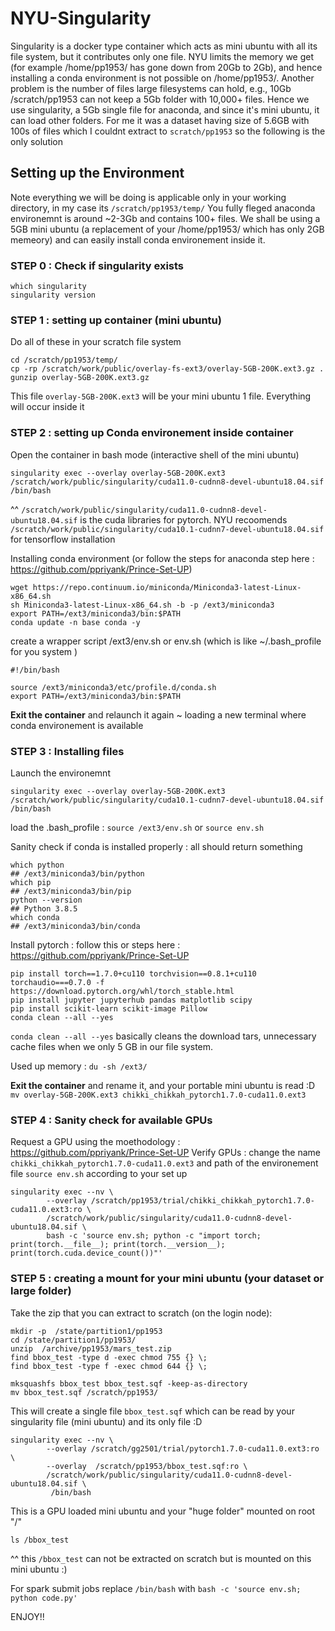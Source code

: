 # NYU-Singularity

Singularity is a docker type container which acts as mini ubuntu with all its file system, but it contributes only one file. NYU limits the memory we get (for example /home/pp1953/ has gone down from 20Gb to 2Gb), and hence installing a conda environment is not possible on /home/pp1953/. Another problem is the number of files large filesystems can hold, e.g., 10Gb /scratch/pp1953 can not keep a 5Gb folder with 10,000+ files. Hence we use singularity, a 5Gb single file for anaconda, and since it's mini ubuntu, it can load other folders. 
For me it was a dataset having size of 5.6GB with 100s of files which I couldnt extract to `scratch/pp1953` so the following is the only solution 

## Setting up the Environment 
Note everything we will be doing is applicable only in your working directory, in my case its `/scratch/pp1953/temp/`
You fully fleged anaconda environemnt is around ~2-3Gb and contains 100+ files. We shall be using a 5GB mini ubuntu (a replacement of your /home/pp1953/ which has only 2GB memeory) and can easily install conda environement inside it. 

### STEP 0 : Check if singularity exists 
```
which singularity 
singularity version
```
### STEP 1 : setting up container (mini ubuntu)
Do all of these in your scratch file system
```
cd /scratch/pp1953/temp/
cp -rp /scratch/work/public/overlay-fs-ext3/overlay-5GB-200K.ext3.gz .
gunzip overlay-5GB-200K.ext3.gz
```
This file `overlay-5GB-200K.ext3` will be your mini ubuntu 1 file. Everything will occur inside it 


### STEP 2 : setting up Conda environement inside container
Open the container in bash mode (interactive shell of the mini ubuntu)
```
singularity exec --overlay overlay-5GB-200K.ext3 /scratch/work/public/singularity/cuda11.0-cudnn8-devel-ubuntu18.04.sif /bin/bash
```
^^ `/scratch/work/public/singularity/cuda11.0-cudnn8-devel-ubuntu18.04.sif` is the cuda libraries for pytorch. NYU recoomends `/scratch/work/public/singularity/cuda10.1-cudnn7-devel-ubuntu18.04.sif` for tensorflow installation


Installing conda environment (or follow the steps for anaconda step here : https://github.com/ppriyank/Prince-Set-UP)
``` 
wget https://repo.continuum.io/miniconda/Miniconda3-latest-Linux-x86_64.sh
sh Miniconda3-latest-Linux-x86_64.sh -b -p /ext3/miniconda3
export PATH=/ext3/miniconda3/bin:$PATH
conda update -n base conda -y
```
create a wrapper script /ext3/env.sh  or env.sh (which is like ~/.bash_profile for you system )
```
#!/bin/bash

source /ext3/miniconda3/etc/profile.d/conda.sh
export PATH=/ext3/miniconda3/bin:$PATH
```
**Exit the container** and relaunch it again ~ loading a new terminal where conda environement is available 

### STEP 3 : Installing files 
Launch the environemnt
```
singularity exec --overlay overlay-5GB-200K.ext3 /scratch/work/public/singularity/cuda10.1-cudnn7-devel-ubuntu18.04.sif /bin/bash
```
load the .bash_profile : `source /ext3/env.sh` or `source env.sh`

Sanity check if conda is installed properly : all should return something 
```
which python
## /ext3/miniconda3/bin/python
which pip   
## /ext3/miniconda3/bin/pip
python --version
## Python 3.8.5
which conda
## /ext3/miniconda3/bin/conda
```
Install pytorch : follow this or steps here : https://github.com/ppriyank/Prince-Set-UP

```
pip install torch==1.7.0+cu110 torchvision==0.8.1+cu110 torchaudio===0.7.0 -f https://download.pytorch.org/whl/torch_stable.html
pip install jupyter jupyterhub pandas matplotlib scipy
pip install scikit-learn scikit-image Pillow
conda clean --all --yes
```
`conda clean --all --yes` basically cleans the download tars, unnecessary cache files when we only 5 GB in our file system. 

Used up memory : 
`du -sh /ext3/`

**Exit the container** and rename it, and your portable mini ubuntu is read :D 
```mv overlay-5GB-200K.ext3 chikki_chikkah_pytorch1.7.0-cuda11.0.ext3```

### STEP 4 : Sanity check for available GPUs

Request a GPU using the moethodology : https://github.com/ppriyank/Prince-Set-UP
Verify GPUs : change the name `chikki_chikkah_pytorch1.7.0-cuda11.0.ext3` and path of the environement file `source env.sh` according to your set up 
```
singularity exec --nv \
	    --overlay /scratch/pp1953/trial/chikki_chikkah_pytorch1.7.0-cuda11.0.ext3:ro \
	    /scratch/work/public/singularity/cuda11.0-cudnn8-devel-ubuntu18.04.sif \
	    bash -c 'source env.sh; python -c "import torch; print(torch.__file__); print(torch.__version__); print(torch.cuda.device_count())"'
```


### STEP 5 : creating a mount for your mini ubuntu (your dataset or large folder)

Take the zip that you can extract to scratch (on the login node): 
```
mkdir -p  /state/partition1/pp1953
cd /state/partition1/pp1953/
unzip  /archive/pp1953/mars_test.zip
find bbox_test -type d -exec chmod 755 {} \;
find bbox_test -type f -exec chmod 644 {} \;

mksquashfs bbox_test bbox_test.sqf -keep-as-directory
mv bbox_test.sqf /scratch/pp1953/
```

This will create a single file `bbox_test.sqf` which can be read by your singularity file (mini ubuntu) and its only file :D
```
singularity exec --nv \
	    --overlay /scratch/gg2501/trial/pytorch1.7.0-cuda11.0.ext3:ro \
	    --overlay  /scratch/pp1953/bbox_test.sqf:ro \
	    /scratch/work/public/singularity/cuda11.0-cudnn8-devel-ubuntu18.04.sif \
	     /bin/bash
```

This is a GPU loaded mini ubuntu and your "huge folder" mounted on root "/" 
```
ls /bbox_test
```
^^ this `/bbox_test` can not be extracted on scratch but is mounted on this mini ubuntu :) 

For spark submit jobs
replace `/bin/bash` with 
`bash -c 'source env.sh; python code.py'`

ENJOY!!






